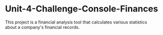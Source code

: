 # Unit-4-Challenge-Console-Finances
This project is a financial analysis tool that calculates various statistics about a company's financial records.
